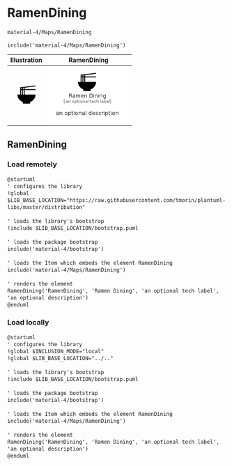 # RamenDining


```text
material-4/Maps/RamenDining
```

```text
include('material-4/Maps/RamenDining')
```



| Illustration | RamenDining |
| :---: | :---: |
| ![illustration for Illustration](../../material-4/Maps/RamenDining.png) | ![illustration for RamenDining](../../material-4/Maps/RamenDining.Local.png) |




## RamenDining

### Load remotely
```plantuml
@startuml
' configures the library
!global $LIB_BASE_LOCATION="https://raw.githubusercontent.com/tmorin/plantuml-libs/master/distribution"

' loads the library's bootstrap
!include $LIB_BASE_LOCATION/bootstrap.puml

' loads the package bootstrap
include('material-4/bootstrap')

' loads the Item which embeds the element RamenDining
include('material-4/Maps/RamenDining')

' renders the element
RamenDining('RamenDining', 'Ramen Dining', 'an optional tech label', 'an optional description')
@enduml
```

### Load locally
```plantuml
@startuml
' configures the library
!global $INCLUSION_MODE="local"
!global $LIB_BASE_LOCATION="../.."

' loads the library's bootstrap
!include $LIB_BASE_LOCATION/bootstrap.puml

' loads the package bootstrap
include('material-4/bootstrap')

' loads the Item which embeds the element RamenDining
include('material-4/Maps/RamenDining')

' renders the element
RamenDining('RamenDining', 'Ramen Dining', 'an optional tech label', 'an optional description')
@enduml
```


